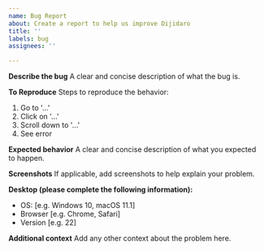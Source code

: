 ```yaml
---
name: Bug Report
about: Create a report to help us improve Dijidaro
title: ''
labels: bug
assignees: ''

---
```


**Describe the bug**
A clear and concise description of what the bug is.

**To Reproduce**
Steps to reproduce the behavior:
1. Go to '...'
2. Click on '...'
3. Scroll down to '...'
4. See error

**Expected behavior**
A clear and concise description of what you expected to happen.

**Screenshots**
If applicable, add screenshots to help explain your problem.

**Desktop (please complete the following information):**
- OS: [e.g. Windows 10, macOS 11.1]
- Browser [e.g. Chrome, Safari]
- Version [e.g. 22]

**Additional context**
Add any other context about the problem here.
